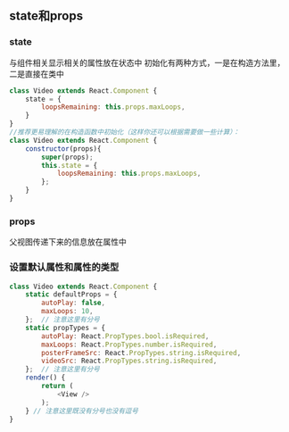 ## state和props

### state

与组件相关显示相关的属性放在状态中
初始化有两种方式，一是在构造方法里，二是直接在类中
```JavaScript
class Video extends React.Component {
    state = {
        loopsRemaining: this.props.maxLoops,
    }
}
//推荐更易理解的在构造函数中初始化（这样你还可以根据需要做一些计算）：
class Video extends React.Component {
    constructor(props){
        super(props);
        this.state = {
            loopsRemaining: this.props.maxLoops,
        };
    }
}
```

### props
父视图传递下来的信息放在属性中

### 设置默认属性和属性的类型
```JavaScript
class Video extends React.Component {
    static defaultProps = {
        autoPlay: false,
        maxLoops: 10,
    };  // 注意这里有分号
    static propTypes = {
        autoPlay: React.PropTypes.bool.isRequired,
        maxLoops: React.PropTypes.number.isRequired,
        posterFrameSrc: React.PropTypes.string.isRequired,
        videoSrc: React.PropTypes.string.isRequired,
    };  // 注意这里有分号
    render() {
        return (
            <View />
        );
    } // 注意这里既没有分号也没有逗号
}
```